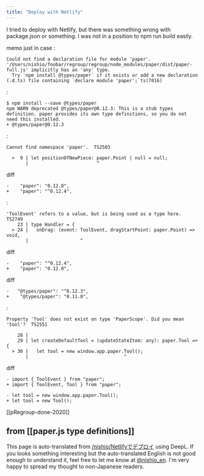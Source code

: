```yaml
---
title: "Deploy with Netlify"
---
```


I tried to deploy with Netlify, but there was something wrong with package.json or something.
I was not in a position to npm run build easily.

memo just in case
:

```
Could not find a declaration file for module 'paper'. '/Users/nishio/foobar/regroup/regroup/node_modules/paper/dist/paper-full.js' implicitly has an 'any' type.
  Try `npm install @types/paper` if it exists or add a new declaration (.d.ts) file containing `declare module 'paper';`ts(7016)
```


:

```
$ npm install --save @types/paper
npm WARN deprecated @types/paper@0.12.3: This is a stub types definition. paper provides its own type definitions, so you do not need this installed.
+ @types/paper@0.12.3
```


:

```
Cannot find namespace 'paper'.  TS2503

  >  9 | let positionOfNewPiece: paper.Point | null = null;
       |                         ^
```


diff

```
-    "paper": "0.12.0",
+    "paper": "^0.12.4", 
```


:

```
'ToolEvent' refers to a value, but is being used as a type here.  TS2749
    23 | type Handler = {
  > 24 |   onDrag: (event: ToolEvent, dragStartPoint: paper.Point) => void,
       |                   ^
```


diff

```
-    "paper": "^0.12.4", 
+    "paper": "0.12.0",
```


diff

```
-   "@types/paper": "^0.12.3",
+    "@types/paper": "0.11.8",

```


:

```
Property 'Tool' does not exist on type 'PaperScope'. Did you mean 'tool'?  TS2551

    28 | 
    29 | let createDefaultTool = (updateStateItem: any): paper.Tool => {
  > 30 |   let tool = new window.app.paper.Tool();
       |                                   ^
```


diff

```
- import { ToolEvent } from "paper";
+ import { ToolEvent, Tool } from "paper";

- let tool = new window.app.paper.Tool();
+ let tool = new Tool();
```


[[pRegroup-done-2020]]

from  [[paper.js type definitions]]
---
This page is auto-translated from [/nishio/Netlifyでデプロイ](https://scrapbox.io/nishio/Netlifyでデプロイ) using DeepL. If you looks something interesting but the auto-translated English is not good enough to understand it, feel free to let me know at [@nishio_en](https://twitter.com/nishio_en). I'm very happy to spread my thought to non-Japanese readers.